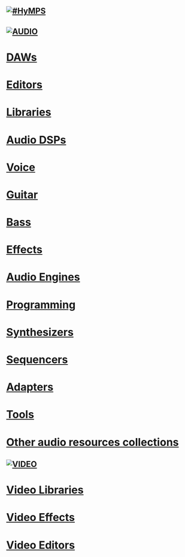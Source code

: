 ## [![#HyMPS](http://www.forart.it/progetti/HyMPS/logo.png)](http://www.forart.it/progetti/HyMPS/ "HYbrid Multimedia Production Suite") ##

## [![AUDIO](https://flat.badgen.net/badge/HyMPS/AUDIO?scale=3?color=green)](http://www.forart.it/progetti/HyMPS/ "AUDIO resources") ##

# [DAWs](https://github.com/forart/HyMPS/blob/main/DAWs.md#audio---daws)
# [Editors](https://github.com/forart/HyMPS/blob/main/Aeditors.md#audio---editors)
# [Libraries](https://github.com/forart/HyMPS/blob/main/AudioLIBs.md#subsections)
# [Audio DSPs](https://github.com/forart/HyMPS/blob/main/AudioDSPs.md#subsections)
# [Voice](https://github.com/forart/HyMPS/blob/main/Voice.md#subsections)
# [Guitar](https://github.com/forart/HyMPS/blob/main/Guitar.md#subsections)
# [Bass](https://github.com/forart/HyMPS/blob/main/BassDSPs.md#subsections)
# [Effects](https://github.com/forart/HyMPS/blob/main/AudioFXs.md#subsections)


# [Audio Engines](https://github.com/forart/HyMPS/blob/main/Aengines.md#subsections)
# [Programming](https://github.com/forart/HyMPS/blob/main/Programming.md#subsections)
# [Synthesizers](https://github.com/forart/HyMPS/blob/main/Synths.md#subsections)
# [Sequencers](https://github.com/forart/HyMPS/blob/main/Seqcrs.md#subsections)
# [Adapters](https://github.com/forart/HyMPS/blob/main/Adapters.md#subsections)
# [Tools](https://github.com/forart/HyMPS/blob/main/A_Tools.md#subsections)

# [Other audio resources collections](https://github.com/forart/HyMPS/blob/main/A_Collections.md)

## [![VIDEO](https://flat.badgen.net/badge/HyMPS/VIDEO?scale=3?color=green)](http://www.forart.it/progetti/HyMPS/ "VIDEO resources") ##
# [Video Libraries](https://github.com/forart/HyMPS/blob/main/VideoLIBs.md#subsections)
# [Video Effects](https://github.com/forart/HyMPS/blob/main/VideoFXs.md#subsections)
# [Video Editors](https://github.com/forart/HyMPS/blob/main/VideoNLEs.md#subsections)

    
